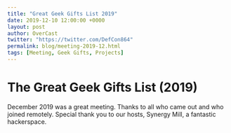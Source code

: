 ```yaml
---
title: "Great Geek Gifts List 2019"
date: 2019-12-10 12:00:00 +0000
layout: post
author: OverCast
twitter: "https://twitter.com/DefCon864"
permalink: blog/meeting-2019-12.html
tags: [Meeting, Geek Gifts, Projects]
---
```

# The Great Geek Gifts List (2019)

December 2019 was a great meeting.  Thanks to all who came out and who joined remotely.
Special thank you to our hosts, Synergy Mill, a fantastic hackerspace.